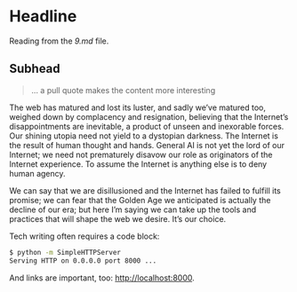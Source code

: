 # Headline

Reading from the _9.md_ file.

## Subhead

> &hellip; a pull quote makes the content more interesting

The web has matured and lost its luster, and sadly we’ve matured too, weighed down by complacency and resignation, believing that the Internet’s disappointments are inevitable, a product of unseen and inexorable forces. Our shining utopia need not yield to a dystopian darkness. The Internet is the result of human thought and hands. General AI is not yet the lord of our Internet; we need not prematurely disavow our role as originators of the Internet experience. To assume the Internet is anything else is to deny human agency.

We can say that we are disillusioned and the Internet has failed to fulfill its promise; we can fear that the Golden Age we anticipated is actually the decline of our era; but here I’m saying we can take up the tools and practices that will shape the web we desire. It’s our choice.

Tech writing often requires a code block:

```bash
$ python -m SimpleHTTPServer
Serving HTTP on 0.0.0.0 port 8000 ...
```

And links are important, too: [http://localhost:8000](http://localhost:8000).
